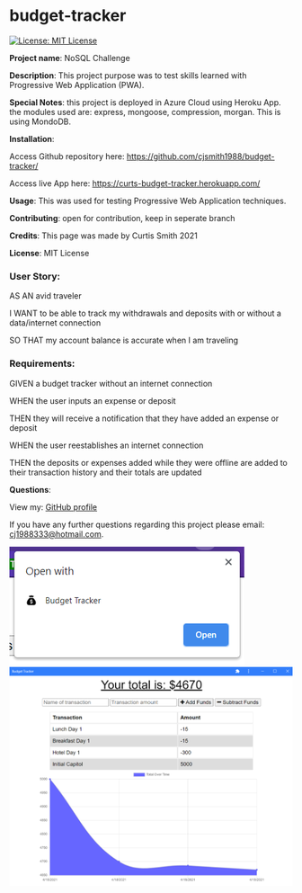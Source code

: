 # budget-tracker

[![License: MIT License](https://img.shields.io/badge/License-MIT-brightgreen.svg)](https://choosealicense.com/licenses/mit/)
 
**Project name**: NoSQL Challenge

**Description**: This project purpose was to test skills learned with Progressive Web Application (PWA).

**Special Notes**: this project is deployed in Azure Cloud using Heroku App. the modules used are: express, mongoose, compression, morgan. This is using MondoDB.

**Installation**: 	

Access Github repository here: https://github.com/cjsmith1988/budget-tracker/

Access live App here: https://curts-budget-tracker.herokuapp.com/

**Usage**: This was used for testing Progressive Web Application techniques.

**Contributing**: open for contribution, keep in seperate branch

**Credits**: This page was made by Curtis Smith 2021

**License**: MIT License

### User Story:

AS AN avid traveler

I WANT to be able to track my withdrawals and deposits with or without a data/internet connection

SO THAT my account balance is accurate when I am traveling 

### Requirements:

GIVEN a budget tracker without an internet connection

WHEN the user inputs an expense or deposit

THEN they will receive a notification that they have added an expense or deposit

WHEN the user reestablishes an internet connection

THEN the deposits or expenses added while they were offline are added to their transaction history and their totals are updated

**Questions**:

  View my: [GitHub profile](https://www.github.com/cjsmith1988)

  If you have any further questions regarding this project please email: [cj1988333@hotmail.com](mailto:cj1988333@hotmail.com?subject=[Question]Budget-Tracker).

![download app](https://github.com/cjsmith1988/budget-tracker/blob/main/public/images/budgetAppNotify.PNG?raw=true)
![application screen shot](https://github.com/cjsmith1988/budget-tracker/blob/main/public/images/budgetAppScreenGrab.PNG?raw=true)

